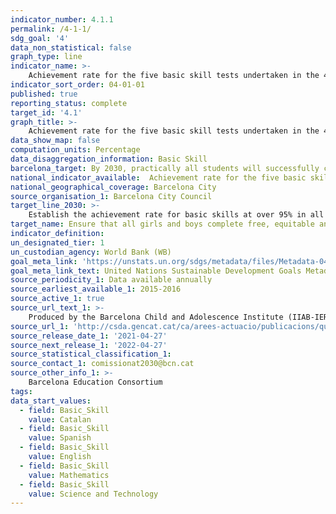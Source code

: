 ```yaml
---
indicator_number: 4.1.1
permalink: /4-1-1/
sdg_goal: '4'
data_non_statistical: false
graph_type: line
indicator_name: >-
    Achievement rate for the five basic skill tests undertaken in the 4th year of compulsory secondary education 
indicator_sort_order: 04-01-01
published: true
reporting_status: complete
target_id: '4.1'
graph_title: >-
    Achievement rate for the five basic skill tests undertaken in the 4th year of compulsory secondary education 
data_show_map: false
computation_units: Percentage
data_disaggregation_information: Basic Skill
barcelona_target: By 2030, practically all students will successfully complete compulsory education and with a suitable level of skills 
national_indicator_available:  Achievement rate for the five basic skill tests undertaken in the 4th year of compulsory secondary education 
national_geographical_coverage: Barcelona City
source_organisation_1: Barcelona City Council
target_line_2030: >-
    Establish the achievement rate for basic skills at over 95% in all the subjects 
target_name: Ensure that all girls and boys complete free, equitable and high-quality primary and secondary education, leading to relevant and effective learning outcomes
indicator_definition:
un_designated_tier: 1
un_custodian_agency: World Bank (WB)
goal_meta_link: 'https://unstats.un.org/sdgs/metadata/files/Metadata-04-01-01.pdf'
goal_meta_link_text: United Nations Sustainable Development Goals Metadata (pdf 894kB)
source_periodicity_1: Data available annually
source_earliest_available_1: 2015-2016
source_active_1: true
source_url_text_1: >-
    Produced by the Barcelona Child and Adolescence Institute (IIAB-IERMB) with data from the Higher Council for the Assessment of the Education System and the Barcelona Education Consortium  
source_url_1: 'http://csda.gencat.cat/ca/arees-actuacio/publicacions/quaderns-avaluacio/'
source_release_date_1: '2021-04-27'
source_next_release_1: '2022-04-27'
source_statistical_classification_1: 
source_contact_1: comissionat2030@bcn.cat
source_other_info_1: >-
    Barcelona Education Consortium
tags:
data_start_values:
  - field: Basic_Skill
    value: Catalan
  - field: Basic_Skill  
    value: Spanish
  - field: Basic_Skill  
    value: English 
  - field: Basic_Skill  
    value: Mathematics
  - field: Basic_Skill  
    value: Science and Technology
---
```

